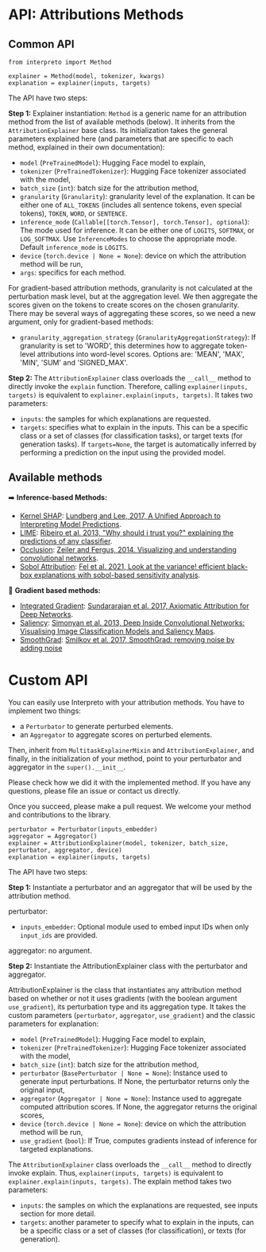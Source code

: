 # API: Attributions Methods

## Common API

```
from interpreto import Method

explainer = Method(model, tokenizer, kwargs)
explanation = explainer(inputs, targets)
```

The API have two steps:

**Step 1:** Explainer instantiation: `Method` is a generic name for an attribution method from the list of available methods (below). It inherits from the `AttributionExplainer` base class. Its initialization takes the general parameters explained here (and parameters that are specific to each method, explained in their own documentation):

- `model` (`PreTrainedModel`): Hugging Face model to explain,
- `tokenizer` (`PreTrainedTokenizer`): Hugging Face tokenizer associated with the model,
- `batch_size` (`int`): batch size for the attribution method,
- `granularity` (`Granularity`): granularity level of the explanation. It can be either one of `ALL_TOKENS` (includes all sentence tokens, even special tokens), `TOKEN`, `WORD`, or `SENTENCE`.
- `inference_mode` (`Callable[[torch.Tensor], torch.Tensor], optional`): The mode used for inference. It can be either one of `LOGITS`, `SOFTMAX`, or `LOG_SOFTMAX`. Use `InferenceModes` to choose the appropriate mode. Default `inference_mode` is `LOGITS`.
- `device` (`torch.device | None = None`): device on which the attribution method will be run,
- `args`: specifics for each method.

For gradient-based attribution methods, granularity is not calculated at the perturbation mask level, but at the aggregation level. We then aggregate the scores given on the tokens to create scores on the chosen granularity. There may be several ways of aggregating these scores, so we need a new argument, only for gradient-based methods:

- `granularity_aggregation_strategy` (`GranularityAggregationStrategy`): If granularity is set to 'WORD', this determines how to aggregate token-level attributions into word-level scores. Options are: 'MEAN', 'MAX', 'MIN', 'SUM' and 'SIGNED_MAX'.

**Step 2:** The `AttributionExplainer` class overloads the `__call__` method to directly invoke the `explain` function. Therefore, calling `explainer(inputs, targets)` is equivalent to `explainer.explain(inputs, targets)`. It takes two parameters:

- `inputs`: the samples for which explanations are requested.
- `targets`: specifies what to explain in the inputs. This can be a specific class or a set of classes (for classification tasks), or target texts (for generation tasks). If `targets=None`, the target is automatically inferred by performing a prediction on the input using the provided model.

## Available methods

➡️ **Inference-based Methods:**

- [Kernel SHAP](./methods/kernelshap.md): [Lundberg and Lee, 2017, A Unified Approach to Interpreting Model Predictions](https://arxiv.org/abs/1705.07874).
- [LIME](./methods/lime.md): [Ribeiro et al. 2013, "Why should i trust you?" explaining the predictions of any classifier](https://dl.acm.org/doi/abs/10.1145/2939672.2939778).
- [Occlusion](./methods/occlusion.md): [Zeiler and Fergus, 2014. Visualizing and understanding convolutional networks](https://link.springer.com/chapter/10.1007/978-3-319-10590-1_53).
- [Sobol Attribution](./methods/sobol.md): [Fel et al. 2021, Look at the variance! efficient black-box explanations with sobol-based sensitivity analysis](https://proceedings.neurips.cc/paper/2021/hash/da94cbeff56cfda50785df477941308b-Abstract.html).

🔁 **Gradient based methods:**

- [Integrated Gradient](./methods/integrated_gradients.md): [Sundararajan et al. 2017, Axiomatic Attribution for Deep Networks](http://proceedings.mlr.press/v70/sundararajan17a.html).
- [Saliency](./methods/saliency.md): [Simonyan et al. 2013, Deep Inside Convolutional Networks: Visualising Image Classification Models and Saliency Maps](https://arxiv.org/abs/1312.6034).
- [SmoothGrad](./methods/smoothgrad.md): [Smilkov et al. 2017, SmoothGrad: removing noise by adding noise](https://arxiv.org/abs/1706.03825)

# Custom API

You can easily use Interpreto with your attribution methods. You have to implement two things:

- a `Perturbator` to generate perturbed elements.
- an `Aggregator` to aggregate scores on perturbed elements.

Then, inherit from `MultitaskExplainerMixin` and `AttributionExplainer`, and finally, in the initialization of your method, point to your perturbator and aggregator in the `super().__init__`.

Please check how we did it with the implemented method. If you have any questions, please file an issue or contact us directly.

Once you succeed, please make a pull request. We welcome your method and contributions to the library.

```
perturbator = Perturbator(inputs_embedder)
aggregator = Aggregator()
explainer = AttributionExplainer(model, tokenizer, batch_size, perturbator, aggregator, device)
explanation = explainer(inputs, targets)
```

The API have two steps:

**Step 1:**
Instantiate a perturbator and an aggregator that will be used by the attribution method.

perturbator:

- `inputs_embedder`: Optional module used to embed input IDs when only ``input_ids`` are provided.

aggregator: no argument.

**Step 2:**
Instantiate the AttributionExplainer class with the perturbator and aggregator.

AttributionExplainer is the class that instantiates any attribution method based on whether or not it uses gradients (with the boolean argument `use_gradient`), its perturbation type and its aggregation type. It takes the custom parameters (`perturbator`, `aggregator`, `use_gradient`) and the classic parameters for explanation:

- `model` (`PreTrainedModel`): Hugging Face model to explain,
- `tokenizer` (`PreTrainedTokenizer`): Hugging Face tokenizer associated with the model,
- `batch_size` (`int`): batch size for the attribution method,
- `perturbator` (`BasePerturbator | None = None`): Instance used to generate input perturbations. If None, the perturbator returns only the original input,
- `aggregator` (`Aggregator | None = None`): Instance used to aggregate computed attribution scores. If None, the aggregator returns the original scores,
- `device` (`torch.device | None = None`): device on which the attribution method will be run,
- `use_gradient` (`bool`): If True, computes gradients instead of inference for targeted explanations.

The `AttributionExplainer` class overloads the `__call__` method to directly invoke explain. Thus, `explainer(inputs, targets)` is equivalent to `explainer.explain(inputs, targets)`. The explain method takes two parameters:

- `inputs`: the samples on which the explanations are requested, see inputs section for more detail.
- `targets`: another parameter to specify what to explain in the inputs, can be a specific class or a set of classes (for classification), or texts (for generation).
